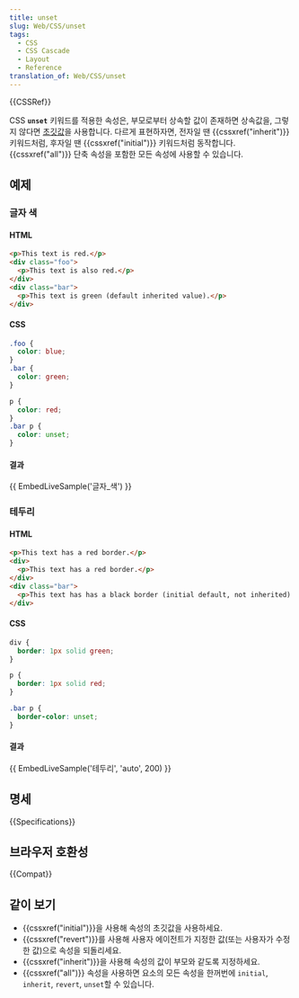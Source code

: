 ```yaml
---
title: unset
slug: Web/CSS/unset
tags:
  - CSS
  - CSS Cascade
  - Layout
  - Reference
translation_of: Web/CSS/unset
---
```


{{CSSRef}}

CSS **`unset`** 키워드를 적용한 속성은, 부모로부터 상속할 값이 존재하면 상속값을, 그렇지 않다면 [초깃값](/ko/docs/Web/CSS/initial_value)을 사용합니다. 다르게 표현하자면, 전자일 땐 {{cssxref("inherit")}} 키워드처럼, 후자일 땐 {{cssxref("initial")}} 키워드처럼 동작합니다. {{cssxref("all")}} 단축 속성을 포함한 모든 속성에 사용할 수 있습니다.

## 예제

### 글자 색

#### HTML

```html
<p>This text is red.</p>
<div class="foo">
  <p>This text is also red.</p>
</div>
<div class="bar">
  <p>This text is green (default inherited value).</p>
</div>
```

#### CSS

```css
.foo {
  color: blue;
}
.bar {
  color: green;
}

p {
  color: red;
}
.bar p {
  color: unset;
}
```

#### 결과

{{ EmbedLiveSample('글자_색') }}

### 테두리

#### HTML

```html
<p>This text has a red border.</p>
<div>
  <p>This text has a red border.</p>
</div>
<div class="bar">
  <p>This text has has a black border (initial default, not inherited).</p>
</div>
```

#### CSS

```css
div {
  border: 1px solid green;
}

p {
  border: 1px solid red;
}

.bar p {
  border-color: unset;
}
```

#### 결과

{{ EmbedLiveSample('테두리', 'auto', 200) }}

## 명세

{{Specifications}}

## 브라우저 호환성

{{Compat}}

## 같이 보기

- {{cssxref("initial")}}을 사용해 속성의 초깃값을 사용하세요.
- {{cssxref("revert")}}를 사용해 사용자 에이전트가 지정한 값(또는 사용자가 수정한 값)으로 속성을 되돌리세요.
- {{cssxref("inherit")}}을 사용해 속성의 값이 부모와 같도록 지정하세요.
- {{cssxref("all")}} 속성을 사용하면 요소의 모든 속성을 한꺼번에 `initial`, `inherit`, `revert`, `unset`할 수 있습니다.
